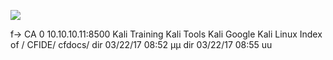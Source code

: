 ![](Maszyny/Windows/Arctic/Pasted%20image%2020210811223308.png)

f→ CA
0 10.10.10.11:8500
Kali Training Kali Tools Kali
Google Kali Linux
Index of /
CFIDE/
cfdocs/
dir 03/22/17 08:52 μμ
dir 03/22/17 08:55 uu
